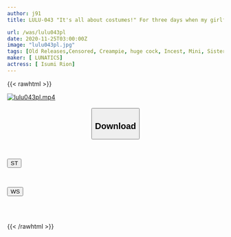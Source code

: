 ```yaml
---
author: j91
title: LULU-043 "It's all about costumes!" For three days when my girlfriend's parents were away, I rubbed my girlfriend's brother's big dick against the crotch of my girlfriend's cute little sister over and over again... and I inserted it raw! The sexual desire that has accumulated due to being teased continuously, the pussy cums immediately! Forbidden incest raw creampie! Rion Izumi

url: /was/lulu043pl
date: 2020-11-25T03:00:00Z
image: "lulu043pl.jpg"
tags: [Old Releases,Censored, Creampie, huge cock, Incest, Mini, Sister, Solowork]
maker: [ LUNATICS]
actress: [ Isumi Rion]
---
```



{{< rawhtml >}}

<div class="video" data-videoid="M7aRx9K2G8smPg9">
    <a href="javascript:;">
        <img src="/was/lulu043pl/lulu043pl.jpg" width="WIDTH" height="HEIGHT" alt="lulu043pl.mp4" loading="lazy">
    </a>
</div>

<script type="text/javascript" src="https://j91.asia/asset/on-demand-st.js"></script>

<br>
  <link rel="stylesheet" href="https://j91.asia/asset/bs5.css">
  
  <center>
  <button class="btn btn-primary" type="button" data-bs-toggle="collapse" data-bs-target=".multi-collapse" aria-expanded="false" aria-controls="multiCollapseExample1 multiCollapseExample2"><h2>Download</h2></button></center>
</p>
<div class="row">
  <div class="col">
    <div class="collapse multi-collapse" id="multiCollapseExample1">
      <div class="card card-body">
	      	      <br>
<div class="buttons">  
<p><a href="https://streamtape.to/v/M7aRx9K2G8smPg9" target="_blank"><button class="btn-hover color-3"><i class="fa fa-download"></i> ST</button></a></p></div>
    </div>
  </div>
</div>
  <div class="col">
    <div class="collapse multi-collapse" id="multiCollapseExample2">
      <div class="card card-body">
	      <br>
<div class="buttons">
<p><a href="https://wolfstream.tv/mqvkvkw21f1c" target="_blank"><button class="btn-hover color-8"><i class="fa fa-download"></i> WS</button></a></p></div>
<br><br>
      </div>
    </div>
  </div>
</div>

{{< /rawhtml >}}